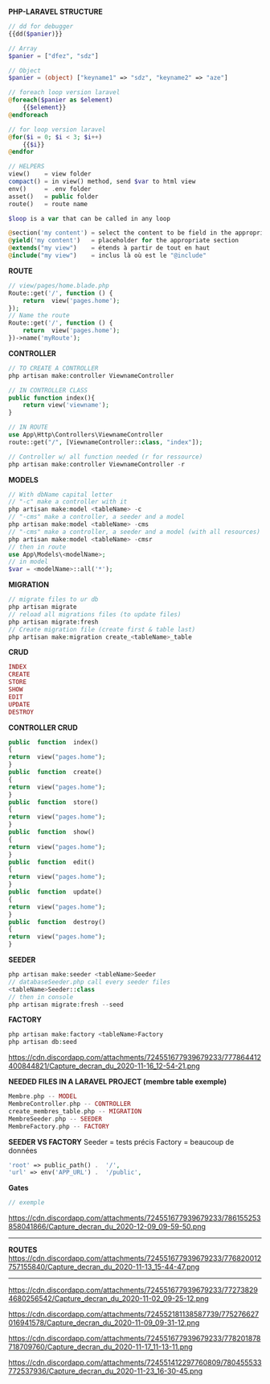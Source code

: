 **PHP-LARAVEL STRUCTURE**
```php
// dd for debugger
{{dd($panier)}}

// Array
$panier = ["dfez", "sdz"]

// Object
$panier = (object) ["keyname1" => "sdz", "keyname2" => "aze"]

// foreach loop version laravel
@foreach($panier as $element)
	{{$element}}
@endforeach

// for loop version laravel
@for($i = 0; $i < 3; $i++)
	{{$i}}
@endfor

// HELPERS
view()    = view folder
compact() = in view() method, send $var to html view
env()     = .env folder
asset()   = public folder
route()	  = route name

$loop is a var that can be called in any loop

@section('my content') = select the content to be field in the appropriate yield
@yield('my content')   = placeholder for the appropriate section
@extends("my view")	   = étends à partir de tout en haut
@include("my view")	   = inclus là où est le "@include"
```
**ROUTE**
```php
// view/pages/home.blade.php
Route::get('/', function () {
	return  view('pages.home');
});
// Name the route
Route::get('/', function () {
	return  view('pages.home');
})->name('myRoute');
```


**CONTROLLER**
```php
// TO CREATE A CONTROLLER
php artisan make:controller ViewnameController

// IN CONTROLLER CLASS
public function index(){
	return view('viewname');
}

// IN ROUTE
use App\Http\Controllers\ViewnameController
route::get("/", [ViewnameController::class, "index"]);

// Controller w/ all function needed (r for ressource)
php artisan make:controller ViewnameController -r

```

**MODELS**
```php
// With dbName capital letter
// "-c" make a controller with it
php artisan make:model <tableName> -c
// "-cms" make a controller, a seeder and a model
php artisan make:model <tableName> -cms
// "-cms" make a controller, a seeder and a model (with all resources)
php artisan make:model <tableName> -cmsr
// then in route
use App\Models\<modelName>;
// in model 
$var = <modelName>::all('*');
```
**MIGRATION**
```php
// migrate files to ur db
php artisan migrate
// reload all migrations files (to update files)
php artisan migrate:fresh
// Create migration file (create first & table last)
php artisan make:migration create_<tableName>_table
```
**CRUD**
```php
INDEX
CREATE
STORE
SHOW
EDIT
UPDATE
DESTROY
```

**CONTROLLER CRUD**
```php
public  function  index()
{
return  view("pages.home");
}
public  function  create()
{
return  view("pages.home");
}
public  function  store()
{
return  view("pages.home");
}
public  function  show()
{
return  view("pages.home");
}
public  function  edit()
{
return  view("pages.home");
}
public  function  update()
{
return  view("pages.home");
}
public  function  destroy()
{
return  view("pages.home");
}
```

**SEEDER**
```php
php artisan make:seeder <tableName>Seeder
// databaseSeeder.php call every seeder files
<tableName>Seeder::class
// then in console
php artisan migrate:fresh --seed
```

**FACTORY**
```php
php artisan make:factory <tableName>Factory
php artisan db:seed
```
https://cdn.discordapp.com/attachments/724551677939679233/777864412400844821/Capture_decran_du_2020-11-16_12-54-21.png

**NEEDED FILES IN A LARAVEL PROJECT (membre table exemple)**
```php
Membre.php -- MODEL
MembreController.php -- CONTROLLER
create_membres_table.php -- MIGRATION
MembreSeeder.php -- SEEDER
MembreFactory.php -- FACTORY
```
**SEEDER VS FACTORY**
Seeder = tests précis
Factory = beaucoup de données

```php
'root' => public_path() .  '/',
'url' => env('APP_URL') .  '/public',
```
**Gates**
```php
// exemple
```
https://cdn.discordapp.com/attachments/724551677939679233/786155253858041866/Capture_decran_du_2020-12-09_09-59-50.png
***
**ROUTES**
https://cdn.discordapp.com/attachments/724551677939679233/776820012757155840/Capture_decran_du_2020-11-13_15-44-47.png
***

https://cdn.discordapp.com/attachments/724551677939679233/772738294680256542/Capture_decran_du_2020-11-02_09-25-12.png

https://cdn.discordapp.com/attachments/724552181138587739/775276627016941578/Capture_decran_du_2020-11-09_09-31-12.png

https://cdn.discordapp.com/attachments/724551677939679233/778201878718709760/Capture_decran_du_2020-11-17_11-13-11.png

https://cdn.discordapp.com/attachments/724551412297760809/780455533772537936/Capture_decran_du_2020-11-23_16-30-45.png
<!--stackedit_data:
eyJoaXN0b3J5IjpbMTkyOTE2NDUxNV19
-->